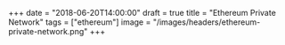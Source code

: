 +++
date = "2018-06-20T14:00:00"
draft = true
title = "Ethereum Private Network"
tags = ["ethereum"]
image = "/images/headers/ethereum-private-network.png"
+++
